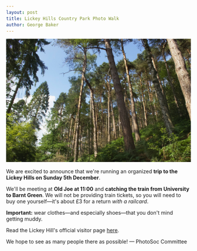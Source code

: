 ```yaml
---
layout: post 
title: Lickey Hills Country Park Photo Walk
author: George Baker
---
```


![](/assets/post-images/lickey-hills.jpeg)

We are excited to announce that we're running an organized **trip to the Lickey Hills on Sunday 5th December**.

We'll be meeting at **Old Joe at 11:00** and **catching the train from University to Barnt Green**. We will not be
providing train tickets, so you will need to buy one yourself—it's about £3 for a return *with a railcard*.

**Important:** wear clothes—and especially shoes—that you don't mind getting muddy. 

Read the Lickey Hill's official visitor page 
[here](https://www.birmingham.gov.uk/info/20089/parks/406/lickey_hills_country_park).

We hope to see as many people there as possible! — PhotoSoc Committee 